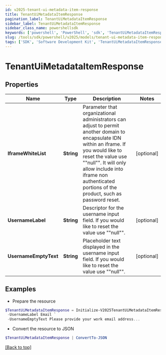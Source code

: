 ```yaml
---
id: v2025-tenant-ui-metadata-item-response
title: TenantUiMetadataItemResponse
pagination_label: TenantUiMetadataItemResponse
sidebar_label: TenantUiMetadataItemResponse
sidebar_class_name: powershellsdk
keywords: ['powershell', 'PowerShell', 'sdk', 'TenantUiMetadataItemResponse', 'V2025TenantUiMetadataItemResponse'] 
slug: /tools/sdk/powershell/v2025/models/tenant-ui-metadata-item-response
tags: ['SDK', 'Software Development Kit', 'TenantUiMetadataItemResponse', 'V2025TenantUiMetadataItemResponse']
---
```



# TenantUiMetadataItemResponse

## Properties

Name | Type | Description | Notes
------------ | ------------- | ------------- | -------------
**IframeWhiteList** | **String** | Parameter that organizational administrators can adjust to permit another domain to encapsulate IDN within an iframe. If you would like to reset the value use ""null"". It will only allow include into iframe non authenticated portions of the product, such as password reset. | [optional] 
**UsernameLabel** | **String** | Descriptor for the username input field. If you would like to reset the value use ""null"". | [optional] 
**UsernameEmptyText** | **String** | Placeholder text displayed in the username input field. If you would like to reset the value use ""null"". | [optional] 

## Examples

- Prepare the resource
```powershell
$TenantUiMetadataItemResponse = Initialize-V2025TenantUiMetadataItemResponse  -IframeWhiteList http://example.com http://example2.com `
 -UsernameLabel Email `
 -UsernameEmptyText Please provide your work email address...
```

- Convert the resource to JSON
```powershell
$TenantUiMetadataItemResponse | ConvertTo-JSON
```


[[Back to top]](#) 

